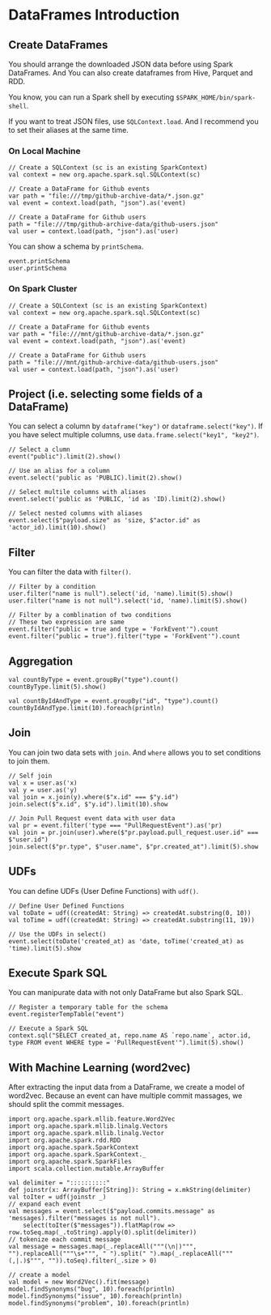 # DataFrames Introduction

## Create DataFrames

You should arrange the downloaded JSON data before using Spark DataFrames.
And You can also create dataframes from Hive, Parquet and RDD.

You know, you can run a Spark shell by executing `$SPARK_HOME/bin/spark-shell`.

If you want to treat JSON files, use `SQLContext.load`.
And I recommend you to set their aliases at the same time.

### On Local Machine

```
// Create a SQLContext (sc is an existing SparkContext)
val context = new org.apache.spark.sql.SQLContext(sc)

// Create a DataFrame for Github events
var path = "file:///tmp/github-archive-data/*.json.gz"
val event = context.load(path, "json").as('event)

// Create a DataFrame for Github users
path = "file:///tmp/github-archive-data/github-users.json"
val user = context.load(path, "json").as('user)
```

You can show a schema by `printSchema`.

```
event.printSchema
user.printSchema
```

### On Spark Cluster

```
// Create a SQLContext (sc is an existing SparkContext)
val context = new org.apache.spark.sql.SQLContext(sc)

// Create a DataFrame for Github events
var path = "file:///mnt/github-archive-data/*.json.gz"
val event = context.load(path, "json").as('event)

// Create a DataFrame for Github users
path = "file:///mnt/github-archive-data/github-users.json"
val user = context.load(path, "json").as('user)
```

## Project (i.e. selecting some fields of a DataFrame)

You can select a column by `dataframe("key")` or `dataframe.select("key")`.
If you have select multiple columns, use `data.frame.select("key1", "key2")`.

```
// Select a clumn
event("public").limit(2).show()

// Use an alias for a column
event.select('public as 'PUBLIC).limit(2).show()

// Select multile columns with aliases
event.select('public as 'PUBLIC, 'id as 'ID).limit(2).show()

// Select nested columns with aliases
event.select($"payload.size" as 'size, $"actor.id" as 'actor_id).limit(10).show()
```

## Filter

You can filter the data with `filter()`.

```
// Filter by a condition
user.filter("name is null").select('id, 'name).limit(5).show()
user.filter("name is not null").select('id, 'name).limit(5).show()

// Filter by a comblination of two conditions
// These two expression are same
event.filter("public = true and type = 'ForkEvent'").count
event.filter("public = true").filter("type = 'ForkEvent'").count
```

## Aggregation

```
val countByType = event.groupBy("type").count()
countByType.limit(5).show()

val countByIdAndType = event.groupBy("id", "type").count()
countByIdAndType.limit(10).foreach(println)
```

## Join

You can join two data sets with `join`.
And `where` allows you to set conditions to join them.

```
// Self join
val x = user.as('x)
val y = user.as('y)
val join = x.join(y).where($"x.id" === $"y.id")
join.select($"x.id", $"y.id").limit(10).show

// Join Pull Request event data with user data
val pr = event.filter('type === "PullRequestEvent").as('pr)
val join = pr.join(user).where($"pr.payload.pull_request.user.id" === $"user.id")
join.select($"pr.type", $"user.name", $"pr.created_at").limit(5).show
```

## UDFs

You can define UDFs (User Define Functions) with `udf()`.

```
// Define User Defined Functions
val toDate = udf((createdAt: String) => createdAt.substring(0, 10))
val toTime = udf((createdAt: String) => createdAt.substring(11, 19))

// Use the UDFs in select()
event.select(toDate('created_at) as 'date, toTime('created_at) as 'time).limit(5).show
```

## Execute Spark SQL

You can manipurate data with not only DataFrame but also Spark SQL.

```
// Register a temporary table for the schema
event.registerTempTable("event")

// Execute a Spark SQL
context.sql("SELECT created_at, repo.name AS `repo.name`, actor.id, type FROM event WHERE type = 'PullRequestEvent'").limit(5).show()
```

## With Machine Learning (word2vec)

After extracting the input data from a DataFrame, we create a model of word2vec.
Because an event can have multiple commit massages, we should split the commit messages.

```
import org.apache.spark.mllib.feature.Word2Vec
import org.apache.spark.mllib.linalg.Vectors
import org.apache.spark.mllib.linalg.Vector
import org.apache.spark.rdd.RDD
import org.apache.spark.SparkContext
import org.apache.spark.SparkContext._
import org.apache.spark.SparkFiles
import scala.collection.mutable.ArrayBuffer

val delimiter = "::::::::::"
def joinstr(x: ArrayBuffer[String]): String = x.mkString(delimiter)
val toIter = udf(joinstr _)
// expand each event
val messages = event.select($"payload.commits.message" as 'messages).filter("messages is not null").
    select(toIter($"messages")).flatMap(row => row.toSeq.map(_.toString).apply(0).split(delimiter))
// tokenize each commit message
val message = messages.map(_.replaceAll("""(\n|)""", "").replaceAll("""\s+""", " ").split(" ").map(_.replaceAll("""(,|.)$""", "")).toSeq).filter(_.size > 0)

// create a model
val model = new Word2Vec().fit(message)
model.findSynonyms("bug", 10).foreach(println)
model.findSynonyms("issue", 10).foreach(println)
model.findSynonyms("problem", 10).foreach(println)
```
